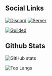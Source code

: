 ## Social Links
[![Discord](https://img.shields.io/static/v1?label=Boppr&message=Discord&color=blueviolet&style=for-the-badge&logo=discord)](https://discordapp.com/users/762362283195498546)
[![Server](https://img.shields.io/static/v1?label=ComfyKingdom&message=Server&color=blueviolet&style=for-the-badge&logo=discord)](https://discord.gg/b8YuBScNHe)

[![Guilded](https://img.shields.io/static/v1?label=Boppr&message=Guilded&color=yellow&style=for-the-badge)](https://www.guilded.gg/boppr)

## Github Stats
![GitHub stats](https://github-readme-stats.vercel.app/api?username=realboppr&count_private=true&show_icons=true&title_color=600050&text_color=760052&icon_color=3C0082&bg_color=15,1C003F,000000&hide_border=true&border_radius=10)

![Top Langs](https://github-readme-stats.vercel.app/api/top-langs/?username=realboppr&layout=compact&title_color=600050&text_color=760052&bg_color=15,1C003F,000000&hide_border=true&border_radius=10)

